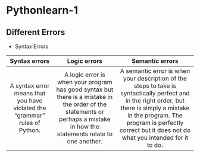 # Pythonlearn-1
## Different Errors
* Syntax Errors  

|Syntax errors|Logic errors|Semantic errors|
|:-:|:-:|:-:|
|A syntax error means that you have violated the “grammar” rules of Python.|A logic error is when your program has good syntax but there is a mistake in the order of the statements or perhaps a mistake in how the statements relate to one another.|A semantic error is when your description of the steps to take is syntactically perfect and in the right order, but there is simply a mistake in the program. The program is perfectly correct but it does not do what you intended for it to do. |
